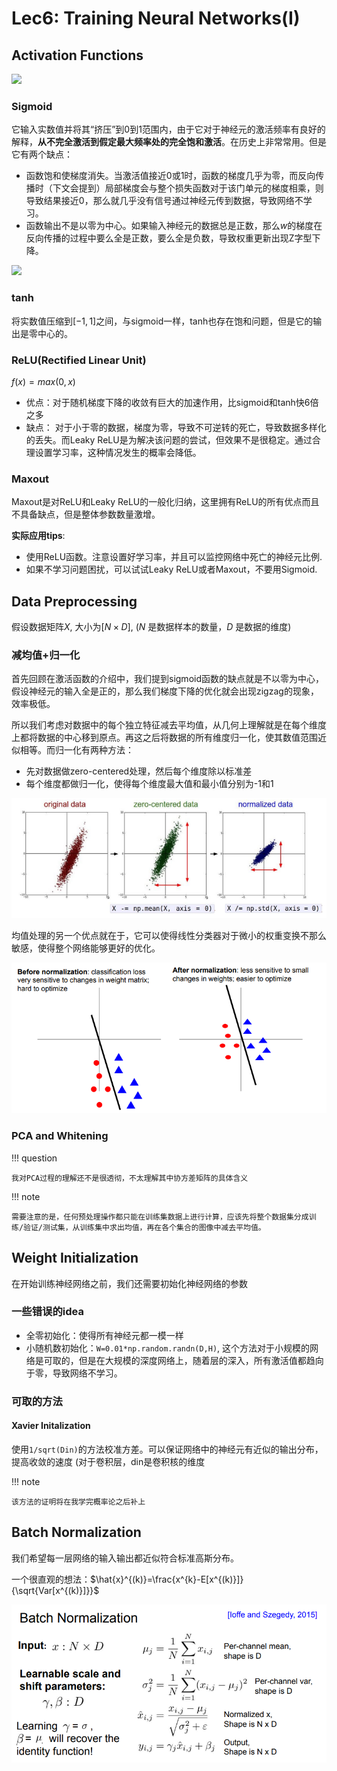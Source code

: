 # Lec6: Training Neural Networks(I)

## Activation Functions

![](C:\Users\petrichor0\Desktop\lhxcs\docs\AI\cv\cs231n\image\4.4.png)

### Sigmoid

它输入实数值并将其“挤压”到0到1范围内，由于它对于神经元的激活频率有良好的解释，**从不完全激活到假定最大频率处的完全饱和激活**。在历史上非常常用。但是它有两个缺点：

- 函数饱和使梯度消失。当激活值接近0或1时，函数的梯度几乎为零，而反向传播时（下文会提到）局部梯度会与整个损失函数对于该门单元的梯度相乘，则导致结果接近0，那么就几乎没有信号通过神经元传到数据，导致网络不学习。
- 函数输出不是以零为中心。如果输入神经元的数据总是正数，那么$w$的梯度在反向传播的过程中要么全是正数，要么全是负数，导致权重更新出现Z字型下降。

![](C:\Users\petrichor0\Desktop\lhxcs\docs\AI\cv\cs231n\image\6.4.png)

### tanh

将实数值压缩到$[-1,1]$之间，与sigmoid一样，tanh也存在饱和问题，但是它的输出是零中心的。

### ReLU(Rectified Linear Unit)

$f(x)=max(0,x)$

- 优点：对于随机梯度下降的收敛有巨大的加速作用，比sigmoid和tanh快6倍之多
- 缺点： 对于小于零的数据，梯度为零，导致不可逆转的死亡，导致数据多样化的丢失。而Leaky ReLU是为解决该问题的尝试，但效果不是很稳定。通过合理设置学习率，这种情况发生的概率会降低。

### Maxout

Maxout是对ReLU和Leaky ReLU的一般化归纳，这里拥有ReLU的所有优点而且不具备缺点，但是整体参数数量激增。

**实际应用tips**:

- 使用ReLU函数。注意设置好学习率，并且可以监控网络中死亡的神经元比例.
- 如果不学习问题困扰，可以试试Leaky ReLU或者Maxout，不要用Sigmoid.



## Data Preprocessing

假设数据矩阵$X$, 大小为$[N\times D]$, ($N$ 是数据样本的数量，$D$ 是数据的维度)

### 减均值+归一化

首先回顾在激活函数的介绍中，我们提到sigmoid函数的缺点就是不以零为中心，假设神经元的输入全是正的，那么我们梯度下降的优化就会出现zigzag的现象，效率极低。



所以我们考虑对数据中的每个独立特征减去平均值，从几何上理解就是在每个维度上都将数据的中心移到原点。再这之后将数据的所有维度归一化，使其数值范围近似相等。而归一化有两种方法：

- 先对数据做zero-centered处理，然后每个维度除以标准差
- 每个维度都做归一化，使得每个维度最大值和最小值分别为-1和1

![](image/6.1.png)

均值处理的另一个优点就在于，它可以使得线性分类器对于微小的权重变换不那么敏感，使得整个网络能够更好的优化。

![](image/6.2.png)

### PCA and  Whitening

!!! question

    我对PCA过程的理解还不是很透彻，不太理解其中协方差矩阵的具体含义

!!! note

    需要注意的是，任何预处理操作都只能在训练集数据上进行计算，应该先将整个数据集分成训练/验证/测试集，从训练集中求出均值，再在各个集合的图像中减去平均值。



## Weight Initialization

在开始训练神经网络之前，我们还需要初始化神经网络的参数

### 一些错误的idea

- 全零初始化：使得所有神经元都一模一样
- 小随机数初始化：`W=0.01*np.random.randn(D,H)`, 这个方法对于小规模的网络是可取的，但是在大规模的深度网络上，随着层的深入，所有激活值都趋向于零，导致网络不学习。

### 可取的方法

#### Xavier Initalization

使用`1/sqrt(Din)`的方法校准方差。可以保证网络中的神经元有近似的输出分布，提高收敛的速度 (对于卷积层，din是卷积核的维度

!!! note

    该方法的证明将在我学完概率论之后补上



## Batch Normalization

我们希望每一层网络的输入输出都近似符合标准高斯分布。

一个很直观的想法：$\hat{x}^{(k)}=\frac{x^{k}-E[x^{(k)}]}{\sqrt{Var[x^{(k)}]}}$

![](image/6.3.png)

